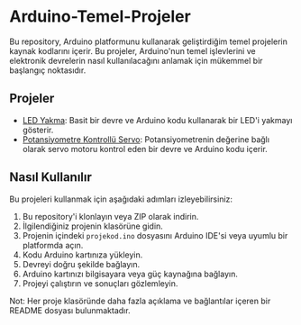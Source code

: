 # Arduino-Temel-Projeler

Bu repository, Arduino platformunu kullanarak geliştirdiğim temel projelerin kaynak kodlarını içerir. Bu projeler, Arduino'nun temel işlevlerini ve elektronik devrelerin nasıl kullanılacağını anlamak için mükemmel bir başlangıç noktasıdır.

## Projeler

- [LED Yakma](BlinkProje1-LedYakma): Basit bir devre ve Arduino kodu kullanarak bir LED'i yakmayı gösterir.
- [Potansiyometre Kontrollü Servo](https://github.com/kullaniciadi/proje3): Potansiyometrenin değerine bağlı olarak servo motoru kontrol eden bir devre ve Arduino kodu içerir.

## Nasıl Kullanılır

Bu projeleri kullanmak için aşağıdaki adımları izleyebilirsiniz:

1. Bu repository'i klonlayın veya ZIP olarak indirin.
2. İlgilendiğiniz projenin klasörüne gidin.
3. Projenin içindeki `projekod.ino` dosyasını Arduino IDE'si veya uyumlu bir platformda açın.
4. Kodu Arduino kartınıza yükleyin.
5. Devreyi doğru şekilde bağlayın.
6. Arduino kartınızı bilgisayara veya güç kaynağına bağlayın.
7. Projeyi çalıştırın ve sonuçları gözlemleyin.

Not: Her proje klasöründe daha fazla açıklama ve bağlantılar içeren bir README dosyası bulunmaktadır.
